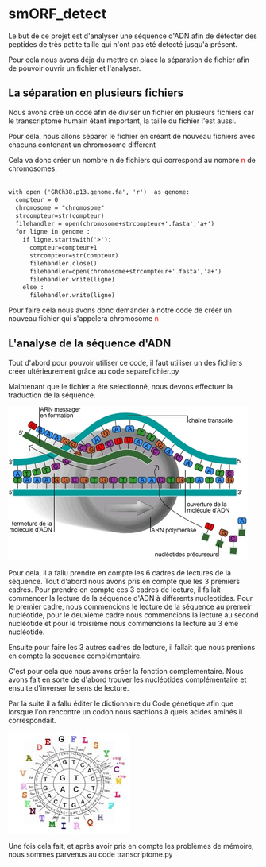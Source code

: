# smORF_detect

Le but de ce projet est d'analyser une séquence d'ADN afin de détecter des peptides de très petite taille qui n'ont pas été detecté jusqu'à présent.

Pour cela nous avons déja du mettre en place la séparation de fichier afin de pouvoir ouvrir un fichier et l'analyser.

## La séparation en plusieurs fichiers

Nous avons créé un code afin de diviser un fichier en plusieurs fichiers car le transcriptome humain étant important, la taille du fichier l'est aussi.

Pour cela, nous allons séparer le fichier en créant de nouveau fichiers avec chacuns contenant un chromosome différent 

Cela va donc créer un nombre n de fichiers qui correspond au nombre <span style="color: red"> n </span> de chromosomes.
```{r}

with open ('GRCh38.p13.genome.fa', 'r')  as genome: 
  compteur = 0
  chromosome = "chromosome"
  strcompteur=str(compteur)
  filehandler = open(chromosome+strcompteur+'.fasta','a+')
  for ligne in genome :
    if ligne.startswith('>'):
      compteur=compteur+1
      strcompteur=str(compteur)
      filehandler.close()
      filehandler=open(chromosome+strcompteur+'.fasta','a+')
      filehandler.write(ligne)
    else :
      filehandler.write(ligne)

```
Pour faire cela nous avons donc demander à notre code de créer un nouveau fichier qui s'appelera chromosome <span style="color: red"> n </span> 


## L'analyse de la séquence d'ADN

Tout d'abord pour pouvoir utiliser ce code, il faut utiliser un des fichiers créer ultérieurement grâce au code separefichier.py 

Maintenant que le fichier a été selectionné, nous devons effectuer la traduction de la séquence.

![Traduction](https://github.com/Melaniegou91/smORF_detect/blob/main/transcription.jpg)

Pour cela, il a fallu prendre en compte les 6 cadres de lectures de la séquence. Tout d'abord nous avons pris en compte que les 3 premiers cadres.
Pour prendre en compte ces 3 cadres de lecture, il fallait commencer la lecture de la séquence d'ADN à différents nucleotides. Pour le premier cadre, nous commencions le lecture de la séquence au premeir nucléotide, pour le deuxième cadre nous commencions la lecture au second nucléotide et pour le troisième nous commencions la lecture au 3 ème nucléotide.

Ensuite pour faire les 3 autres cadres de lecture, il fallait que nous prenions en compte la sequence complémentaire. 

C'est pour cela que nous avons créer la fonction complementaire. Nous avons fait en sorte de d'abord trouver les nucléotides complémentaire et ensuite d'inverser le sens de lecture.

Par la suite il a fallu éditer le dictionnaire du Code génétique afin que lorsque l'on rencontre un codon nous sachions à quels acides aminés il correspondait.

![code génétique](https://github.com/Melaniegou91/smORF_detect/blob/main/Code%20g%C3%A9n%C3%A9tique.jpg)

Une fois cela fait, et après avoir pris en compte les problèmes de mémoire, nous sommes parvenus au code transcriptome.py




